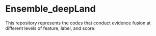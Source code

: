 # Ensemble_deepLand
This repository represents the codes that conduct evidence fusion at different levels of feature, label, and score.
